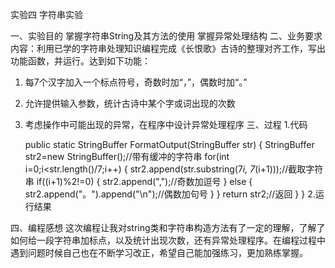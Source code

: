 实验四 字符串实验

一、实验目的
掌握字符串String及其方法的使用
掌握异常处理结构
二、业务要求
内容：利用已学的字符串处理知识编程完成《长恨歌》古诗的整理对齐工作，写出功能函数，并运行。达到如下功能：

1.	每7个汉字加入一个标点符号，奇数时加“，”，偶数时加“。”
2.	允许提供输入参数，统计古诗中某个字或词出现的次数
3.	考虑操作中可能出现的异常，在程序中设计异常处理程序
三、过程
1.代码

	public static StringBuffer FormatOutput(StringBuffer str) {
		StringBuffer str2=new StringBuffer();//带有缓冲的字符串
		for(int i=0;i<str.length()/7;i++) {
			str2.append(str.substring(7*i, 7*(i+1)));//截取字符串
			if((i+1)%2!=0) {
				str2.append(",");//奇数加逗号
			}
			else {
				str2.append("。").append("\n");//偶数加句号
			}
		}
		return str2;//返回
	}
}
2.运行结果
 
四、编程感想
这次编程让我对string类和字符串构造方法有了一定的理解，了解了如何给一段字符串加标点，以及统计出现次数，还有异常处理程序。在编程过程中遇到问题时候自己也在不断学习改正，希望自己能加强练习，更加熟练掌握。

